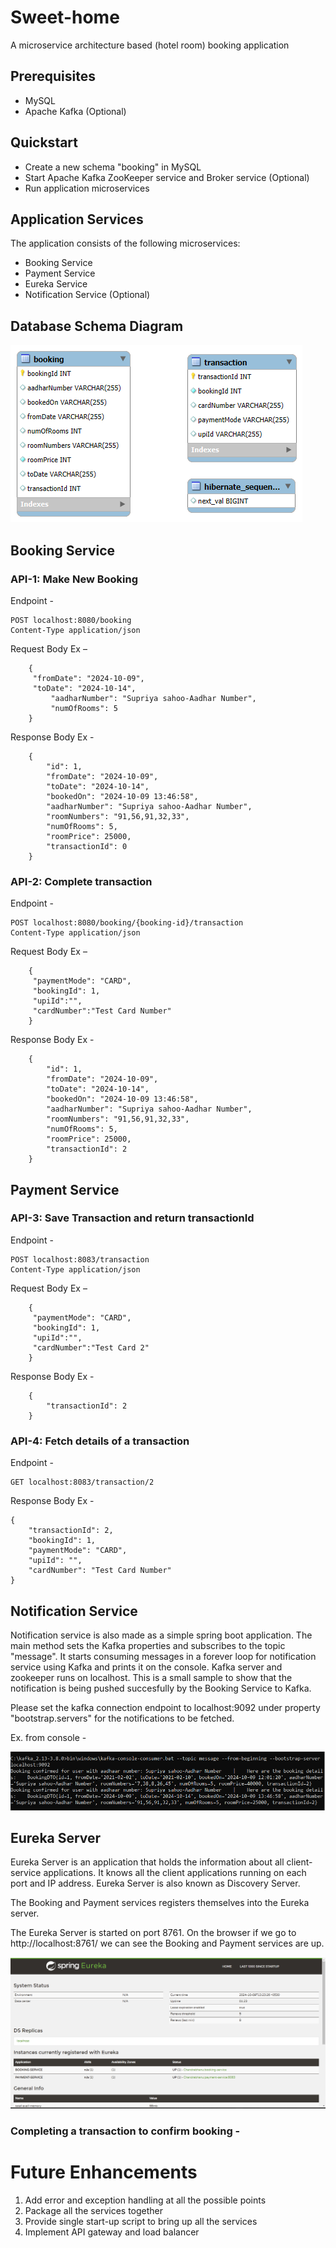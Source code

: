 # Sweet-home
A microservice architecture based (hotel room) booking application

## Prerequisites

- MySQL
- Apache Kafka (Optional)

## Quickstart

- Create a new schema "booking" in MySQL
- Start Apache Kafka ZooKeeper service and Broker service (Optional)
- Run application microservices

## Application Services

The application consists of the following microservices:
- Booking Service
- Payment Service
- Eureka Service
- Notification Service (Optional)

## Database Schema Diagram

![Database Schema Diagram](/meta/database_schema.png)

## Booking Service

### API-1: Make New Booking

Endpoint -

```
POST localhost:8080/booking 
Content-Type application/json
```

Request Body Ex –

```
	{
   	 "fromDate": "2024-10-09",
   	 "toDate": "2024-10-14",
    	 "aadharNumber": "Supriya sahoo-Aadhar Number",
    	 "numOfRooms": 5
	}
```

Response Body Ex -

```
	{
	    "id": 1,
	    "fromDate": "2024-10-09",
	    "toDate": "2024-10-14",
	    "bookedOn": "2024-10-09 13:46:58",
	    "aadharNumber": "Supriya sahoo-Aadhar Number",
	    "roomNumbers": "91,56,91,32,33",
	    "numOfRooms": 5,
	    "roomPrice": 25000,
	    "transactionId": 0
	}
```

### API-2: Complete transaction

Endpoint -

```
POST localhost:8080/booking/{booking-id}/transaction
Content-Type application/json
```

Request Body Ex –

```
	{
   	 "paymentMode": "CARD",
	 "bookingId": 1,
	 "upiId":"",
	 "cardNumber":"Test Card Number"
	}
```

Response Body Ex -

```
	{
	    "id": 1,
	    "fromDate": "2024-10-09",
	    "toDate": "2024-10-14",
	    "bookedOn": "2024-10-09 13:46:58",
	    "aadharNumber": "Supriya sahoo-Aadhar Number",
	    "roomNumbers": "91,56,91,32,33",
	    "numOfRooms": 5,
	    "roomPrice": 25000,
	    "transactionId": 2
	}
```


## Payment Service

### API-3: Save Transaction and return transactionId

Endpoint -

```
POST localhost:8083/transaction
Content-Type application/json
```

Request Body Ex –

```
	{
   	 "paymentMode": "CARD",
	 "bookingId": 1,
	 "upiId":"",
	 "cardNumber":"Test Card 2"
	}
```

Response Body Ex -

```
	{
     	"transactionId": 2
	}
```

### API-4: Fetch details of a transaction

Endpoint -

```
GET localhost:8083/transaction/2
```

Response Body Ex -

```
{
    "transactionId": 2,
    "bookingId": 1,
    "paymentMode": "CARD",
    "upiId": "",
    "cardNumber": "Test Card Number"
}
```

## Notification Service

Notification service is also made as a simple spring boot application. The main method sets the Kafka properties and subscribes to the topic "message". It starts consuming messages in a forever loop for notification service using Kafka and prints it on the console. Kafka server and zookeeper runs on localhost. This is a small sample to show that the notification is being pushed succesfully by the Booking Service to Kafka.

Please set the kafka connection endpoint to localhost:9092 under property "bootstrap.servers" for the notifications to be fetched.

Ex. from console - 

![notification](/meta/kafka_notification.png)

## Eureka Server

Eureka Server is an application that holds the information about all client-service applications. It knows all the client applications running on each port and IP address. Eureka Server is also known as Discovery Server.

The Booking and Payment services registers themselves into the Eureka server.

The Eureka Server is started on port 8761. On the browser if we go to http://localhost:8761/ we can see the Booking and Payment services are up.

![Eureka](/meta/eureka_log.png)

### Completing a transaction to confirm booking -

# Future Enhancements

1.  Add error and exception handling at all the possible points
2.  Package all the services together
3.  Provide single start-up script to bring up all the services
4.  Implement API gateway and load balancer
